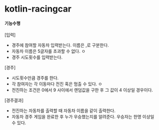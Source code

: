 # kotlin-racingcar

#### 기능수행
[입력]
- 경주에 참여할 자동차 입력받는다. 이름은 ,로 구분한다.
- 자동차 이름은 5글자를 초과할 수 없다. ㅇ
- 경주 시도횟수를 입력받는다.

[경주]
- 시도횟수만큼 경주를 한다.
- 각 참여자는 각 이동마다 전진 혹은 멈출 수 있다. ㅇ
- 전진하는 조건은 0에서 9 사이에서 랜덤값을 구한 후 그 값이 4 이상일 경우이다.

[경주결과]
- 전진하는 자동차를 출력할 때 자동차 이름을 같이 출력한다.
- 자동차 경주 게임을 완료한 후 누가 우승했는지를 알려준다. 우승자는 한명 이상일 수 있다.

